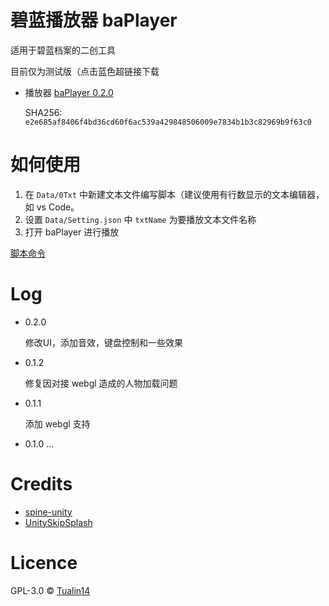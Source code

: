 # 碧蓝播放器 baPlayer

适用于碧蓝档案的二创工具

目前仅为测试版（点击蓝色超链接下载

- 播放器 [baPlayer 0.2.0](https://storage.dza.vin/baPlayer%200.2.0.7z)

  SHA256: `e2e685af8406f4bd36cd60f6ac539a429848506009e7834b1b3c82969b9f63c0`


# 如何使用

1. 在 `Data/0Txt` 中新建文本文件编写脚本（建议使用有行数显示的文本编辑器，如 vs Code。
2. 设置 `Data/Setting.json` 中 `txtName` 为要播放文本文件名称
3. 打开 baPlayer 进行播放

[脚本命令](https://github.com/Tualin14/baPlayer/wiki)

# Log

- 0.2.0

  修改UI，添加音效，键盘控制和一些效果

- 0.1.2

  修复因对接 webgl 造成的人物加载问题

- 0.1.1

  添加 webgl 支持

- 0.1.0
  ...

# Credits

- [spine-unity](http://zh.esotericsoftware.com/spine-unity)
- [UnitySkipSplash](https://github.com/psygames/UnitySkipSplash)

# Licence

GPL-3.0 © [Tualin14](https://github.com/Tualin14/baPlayer)
